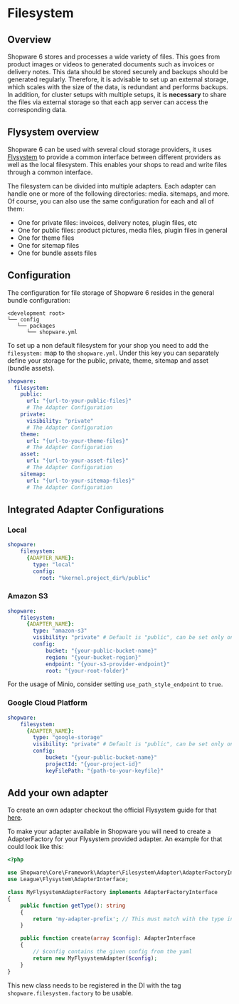 # Filesystem

## Overview

Shopware 6 stores and processes a wide variety of files. This goes from product images or videos to generated documents such as invoices or delivery notes. This data should be stored securely and backups should be generated regularly. Therefore, it is advisable to set up an external storage, which scales with the size of the data, is redundant and performs backups. In addition, for cluster setups with multiple setups, it is **necessary** to share the files via external storage so that each app server can access the corresponding data.

## Flysystem overview

Shopware 6 can be used with several cloud storage providers, it uses [Flysystem](https://flysystem.thephpleague.com/docs/) to provide a common interface between different providers as well as the local filesystem. This enables your shops to read and write files through a common interface.

The filesystem can be divided into multiple adapters. Each adapter can handle one or more of the following directories: media. sitemaps, and more. Of course, you can also use the same configuration for each and all of them:

* One for private files: invoices, delivery notes, plugin files, etc
* One for public files: product pictures, media files, plugin files in general
* One for theme files
* One for sitemap files
* One for bundle assets files

## Configuration

The configuration for file storage of Shopware 6 resides in the general bundle configuration:

```text
<development root>
└── config
   └── packages
      └── shopware.yml
```

To set up a non default filesystem for your shop you need to add the `filesystem:` map to the `shopware.yml`. Under this key you can separately define your storage for the public, private, theme, sitemap and asset \(bundle assets\).

```yaml
shopware:
  filesystem:
    public:
      url: "{url-to-your-public-files}"
      # The Adapter Configuration
    private:
      visibility: "private"
      # The Adapter Configuration
    theme:
      url: "{url-to-your-theme-files}"
      # The Adapter Configuration
    asset:
      url: "{url-to-your-asset-files}"
      # The Adapter Configuration
    sitemap:
      url: "{url-to-your-sitemap-files}"
      # The Adapter Configuration
```

## Integrated Adapter Configurations

### Local

```yaml
shopware:
    filesystem:
      {ADAPTER_NAME}:
        type: "local"
        config:
          root: "%kernel.project_dir%/public"
```

### Amazon S3

```yaml
shopware:
    filesystem:
      {ADAPTER_NAME}:
        type: "amazon-s3"
        visibility: "private" # Default is "public", can be set only on shopware.filesystem.private
        config:
            bucket: "{your-public-bucket-name}"
            region: "{your-bucket-region}"
            endpoint: "{your-s3-provider-endpoint}"
            root: "{your-root-folder}"
```

For the usage of Minio, consider setting `use_path_style_endpoint` to `true`.

### Google Cloud Platform

```yaml
shopware:
    filesystem:
      {ADAPTER_NAME}:
        type: "google-storage"
        visibility: "private" # Default is "public", can be set only on shopware.filesystem.private
        config:
            bucket: "{your-public-bucket-name}"
            projectId: "{your-project-id}"
            keyFilePath: "{path-to-your-keyfile}"
```

## Add your own adapter

To create an own adapter checkout the official Flysystem guide for that [here](https://flysystem.thephpleague.com/v1/docs/advanced/creating-an-adapter/).

To make your adapter available in Shopware you will need to create a AdapterFactory for your Flysystem provided adapter. An example for that could look like this:

```php
<?php

use Shopware\Core\Framework\Adapter\Filesystem\Adapter\AdapterFactoryInterface;
use League\Flysystem\AdapterInterface;

class MyFlysystemAdapterFactory implements AdapterFactoryInterface
{
    public function getType(): string
    {
        return 'my-adapter-prefix'; // This must match with the type in the yaml file
    }

    public function create(array $config): AdapterInterface
    {
        // $config contains the given config from the yaml
        return new MyFlysystemAdapter($config);
    }
}
```

This new class needs to be registered in the DI with the tag `shopware.filesystem.factory` to be usable.

